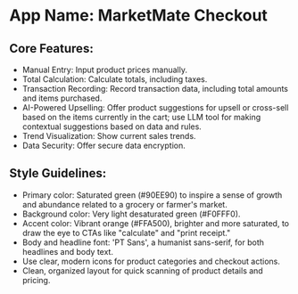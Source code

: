 # **App Name**: MarketMate Checkout

## Core Features:

- Manual Entry: Input product prices manually. 
- Total Calculation: Calculate totals, including taxes. 
- Transaction Recording: Record transaction data, including total amounts and items purchased.
- AI-Powered Upselling: Offer product suggestions for upsell or cross-sell based on the items currently in the cart; use LLM tool for making contextual suggestions based on data and rules.
- Trend Visualization: Show current sales trends.
- Data Security: Offer secure data encryption.

## Style Guidelines:

- Primary color: Saturated green (#90EE90) to inspire a sense of growth and abundance related to a grocery or farmer's market.
- Background color: Very light desaturated green (#F0FFF0).
- Accent color: Vibrant orange (#FFA500), brighter and more saturated, to draw the eye to CTAs like "calculate" and "print receipt."
- Body and headline font: 'PT Sans', a humanist sans-serif, for both headlines and body text.
- Use clear, modern icons for product categories and checkout actions.
- Clean, organized layout for quick scanning of product details and pricing.